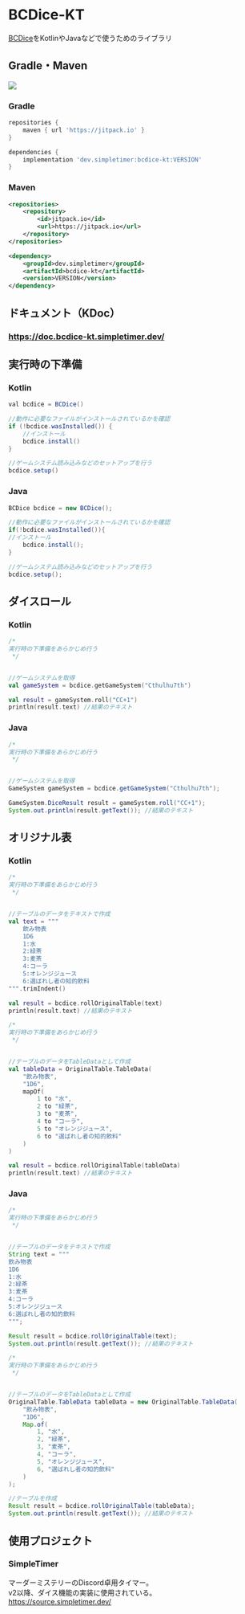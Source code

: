 # BCDice-KT

[BCDice]( https://github.com/bcdice/BCDice )をKotlinやJavaなどで使うためのライブラリ

## Gradle・Maven
[![](https://jitpack.io/v/dev.simpletimer/bcdice-kt.svg)](https://jitpack.io/#dev.simpletimer/bcdice-kt)
### Gradle
```gradle
repositories {
    maven { url 'https://jitpack.io' }
}

dependencies {
    implementation 'dev.simpletimer:bcdice-kt:VERSION'
}
```
### Maven
```xml
<repositories>
    <repository>
        <id>jitpack.io</id>
        <url>https://jitpack.io</url>
    </repository>
</repositories>

<dependency>
    <groupId>dev.simpletimer</groupId>
    <artifactId>bcdice-kt</artifactId>
    <version>VERSION</version>
</dependency>
```

## ドキュメント（KDoc）
### https://doc.bcdice-kt.simpletimer.dev/

## 実行時の下準備

### Kotlin

```java
val bcdice = BCDice()

//動作に必要なファイルがインストールされているかを確認
if (!bcdice.wasInstalled()) {
    //インストール
    bcdice.install()
}

//ゲームシステム読み込みなどのセットアップを行う
bcdice.setup()
```

### Java

```java
BCDice bcdice = new BCDice();

//動作に必要なファイルがインストールされているかを確認
if(!bcdice.wasInstalled()){
//インストール
    bcdice.install();
}

//ゲームシステム読み込みなどのセットアップを行う
bcdice.setup();
```

## ダイスロール

### Kotlin

```kotlin
/*
実行時の下準備をあらかじめ行う
 */


//ゲームシステムを取得
val gameSystem = bcdice.getGameSystem("Cthulhu7th")

val result = gameSystem.roll("CC+1")
println(result.text) //結果のテキスト
```

### Java

```java
/*
実行時の下準備をあらかじめ行う
 */


//ゲームシステムを取得
GameSystem gameSystem = bcdice.getGameSystem("Cthulhu7th");

GameSystem.DiceResult result = gameSystem.roll("CC+1");
System.out.println(result.getText()); //結果のテキスト
```

## オリジナル表

### Kotlin

```kotlin
/*
実行時の下準備をあらかじめ行う
 */


//テーブルのデータをテキストで作成
val text = """
    飲み物表
    1D6
    1:水
    2:緑茶
    3:麦茶
    4:コーラ
    5:オレンジジュース
    6:選ばれし者の知的飲料
""".trimIndent()

val result = bcdice.rollOriginalTable(text)
println(result.text) //結果のテキスト
```
```kotlin
/*
実行時の下準備をあらかじめ行う
 */


//テーブルのデータをTableDataとして作成
val tableData = OriginalTable.TableData(
    "飲み物表",
    "1D6", 
    mapOf(
        1 to "水",
        2 to "緑茶",
        3 to "麦茶",
        4 to "コーラ",
        5 to "オレンジジュース",
        6 to "選ばれし者の知的飲料"
    )
)

val result = bcdice.rollOriginalTable(tableData)
println(result.text) //結果のテキスト
```

### Java

```java
/*
実行時の下準備をあらかじめ行う
 */


//テーブルのデータをテキストで作成
String text = """
飲み物表
1D6
1:水
2:緑茶
3:麦茶
4:コーラ
5:オレンジジュース
6:選ばれし者の知的飲料
""";

Result result = bcdice.rollOriginalTable(text);
System.out.println(result.getText()); //結果のテキスト
```
```java
/*
実行時の下準備をあらかじめ行う
 */


//テーブルのデータをTableDataとして作成
OriginalTable.TableData tableData = new OriginalTable.TableData(
    "飲み物表",
    "1D6",
    Map.of(
        1, "水",
        2, "緑茶",
        3, "麦茶",
        4, "コーラ",
        5, "オレンジジュース",
        6, "選ばれし者の知的飲料"
    )
);

//テーブルを作成
Result result = bcdice.rollOriginalTable(tableData);
System.out.println(result.getText()); //結果のテキスト
```

## 使用プロジェクト
### SimpleTimer
マーダーミステリーのDiscord卓用タイマー。<br>
v2以降、ダイス機能の実装に使用されている。<br>
https://source.simpletimer.dev/
